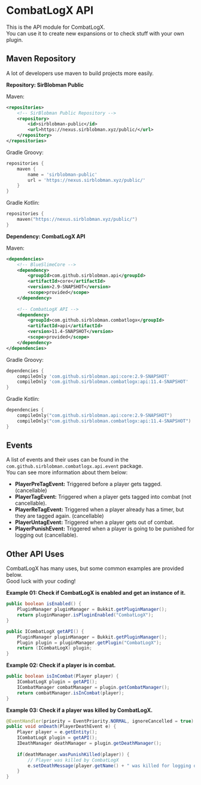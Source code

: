 # CombatLogX API

This is the API module for CombatLogX.  
You can use it to create new expansions or to check stuff with your own plugin.

## Maven Repository

A lot of developers use maven to build projects more easily.

**Repository: SirBlobman Public**

Maven:

```xml
<repositories>
    <!-- SirBlobman Public Repository -->
    <repository>
        <id>sirblobman-public</id>
        <url>https://nexus.sirblobman.xyz/public/</url>
    </repository>
</repositories>
```

Gradle Groovy:

```groovy
repositories {
    maven {
        name = 'sirblobman-public'
        url = 'https://nexus.sirblobman.xyz/public/'
    }
}
```

Gradle Kotlin:

```kotlin
repositories {
    maven("https://nexus.sirblobman.xyz/public/")
}
```

**Dependency: CombatLogX API**

Maven:

```xml
<dependencies>
    <!-- BlueSlimeCore -->
    <dependency>
        <groupId>com.github.sirblobman.api</groupId>
        <artifactId>core</artifactId>
        <version>2.9-SNAPSHOT</version>
        <scope>provided</scope>
    </dependency>
    
    <!-- CombatLogX API -->
    <dependency>
        <groupId>com.github.sirblobman.combatlogx</groupId>
        <artifactId>api</artifactId>
        <version>11.4-SNAPSHOT</version>
        <scope>provided</scope>
    </dependency>
</dependencies>
```

Gradle Groovy:

```groovy
dependencies {
    compileOnly 'com.github.sirblobman.api:core:2.9-SNAPSHOT'
    compileOnly 'com.github.sirblobman.combatlogx:api:11.4-SNAPSHOT'
}
```

Gradle Kotlin:

```kotlin
dependencies {
    compileOnly("com.github.sirblobman.api:core:2.9-SNAPSHOT")
    compileOnly("com.github.sirblobman.combatlogx:api:11.4-SNAPSHOT")
}
```

## Events

A list of events and their uses can be found in the `com.github.sirblobman.combatlogx.api.event` package.  
You can see more information about them below:

- **PlayerPreTagEvent:** Triggered before a player gets tagged. (cancellable)
- **PlayerTagEvent:** Triggered when a player gets tagged into combat (not cancellable).
- **PlayerReTagEvent:** Triggered when a player already has a timer, but they are tagged again. (cancellable)
- **PlayerUntagEvent:** Triggered when a player gets out of combat.
- **PlayerPunishEvent:** Triggered when a player is going to be punished for logging out (cancellable).

## Other API Uses

CombatLogX has many uses, but some common examples are provided below.  
Good luck with your coding!

**Example 01: Check if CombatLogX is enabled and get an instance of it.**

```java
public boolean isEnabled() {
    PluginManager pluginManager = Bukkit.getPluginManager();
    return pluginManager.isPluginEnabled("CombatLogX");
}

public ICombatLogX getAPI() {
    PluginManager pluginManager = Bukkit.getPluginManager();
    Plugin plugin = pluginManager.getPlugin("CombatLogX");
    return (ICombatLogX) plugin;
}
```

**Example 02: Check if a player is in combat.**

```java
public boolean isInCombat(Player player) {
    ICombatLogX plugin = getAPI();
    ICombatManager combatManager = plugin.getCombatManager();
    return combatManager.isInCombat(player);
}
```

**Example 03: Check if a player was killed by CombatLogX.**

```java
@EventHandler(priority = EventPriority.NORMAL, ignoreCancelled = true)
public void onDeath(PlayerDeathEvent e) {
    Player player = e.getEntity();
    ICombatLogX plugin = getAPI();
    IDeathManager deathManager = plugin.getDeathManager();
    
    if(deathManager.wasPunishKilled(player)) {
        // Player was killed by CombatLogX
        e.setDeathMessage(player.getName() + " was killed for logging out during combat.");
    }
}
```
